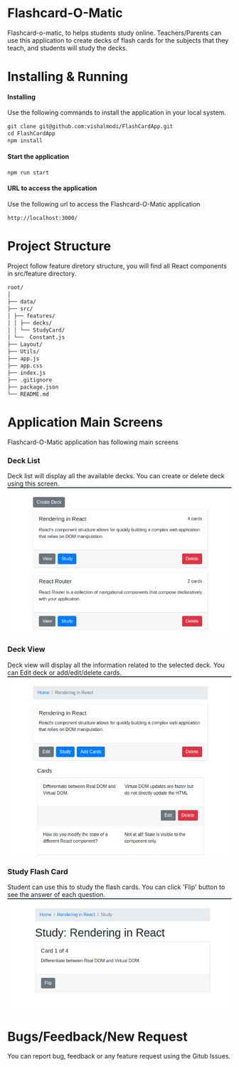 # Flashcard-O-Matic
Flashcard-o-matic, to helps students study online. Teachers/Parents can use this application to create decks of flash cards for the subjects that they teach, and students will study the decks. 

# Installing & Running
#### Installing
Use the following commands to install the application in your local system.
```
git clone git@github.com:vishalmodi/FlashCardApp.git
cd FlashCardApp
npm install
```

#### Start the application
```
npm run start
```

#### URL to access the application
Use the following url to access the Flashcard-O-Matic application
```
http://localhost:3000/
```

# Project Structure
Project follow feature diretory structure, you will find all React components in src/feature directory. 
```
root/
│
├── data/
├── src/
│ ├── features/
│ │ ├── decks/
│ │ └── StudyCard/
│ └──  Constant.js
├── Layout/
├── Utils/
├── app.js
├── app.css
├── index.js 
├── .gitignore
├── package.json
└── README.md
```

# Application Main Screens
Flashcard-O-Matic application has following main screens

### Deck List
Deck list will display all the available decks. You can create or delete deck using this screen.
![Deck List](images/decks-list.png)

### Deck View
Deck view will display all the information related to the selected deck. You can Edit deck or add/edit/delete cards.
![Deck View](images/deck-view.png)

### Study Flash Card
Student can use this to study the flash cards. You can click 'Flip' button to see the answer of each question. 
![Study Card](images/study-card.png)

# Bugs/Feedback/New Request
You can report bug, feedback or any feature request using the Gitub Issues. 